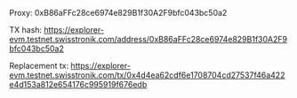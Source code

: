Proxy: 0xB86aFFc28ce6974e829B1f30A2F9bfc043bc50a2

TX hash: https://explorer-evm.testnet.swisstronik.com/address/0xB86aFFc28ce6974e829B1f30A2F9bfc043bc50a2

Replacement tx: https://explorer-evm.testnet.swisstronik.com/tx/0x4d4ea62cdf6e1708704cd27537f46a422e4d153a812e654176c995919f676edb